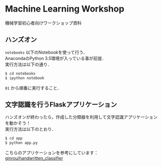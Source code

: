 # Machine Learning Workshop

機械学習初心者向けワークショップ資料

## ハンズオン

`notebooks` 以下のNotebookを使って行う．  
AnacondaのPython 3.5環境が入っている事が前提．  
実行方法は以下の通り．

```bash
$ cd notebooks
$ ipython notebook
```

`01` から順番に実行すること．

## 文字認識を行うFlaskアプリケーション

ハンズオンが終わったら，作成した分類器を利用して文字認識アプリケーションを動かそう！  
実行方法は以下のとおり．

``` bash
$ cd app
$ python app.py
```

こちらのアプリケーションを参考にしています：  
[ginrou/handwritten_classifier](https://github.com/ginrou/handwritten_classifier)
